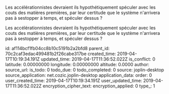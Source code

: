 Les accélérationnistes devraient ils hypothétiquement spéculer avec les couts des matières premières, par leur certitude que le système n\'arrivera pas à sestopper à temps, et spéculer dessus ?

Les accélérationnistes devraient ils hypothétiquement spéculer avec les couts des matières premières, par leur certitude que le système n\'arrivera pas à sestopper à temps, et spéculer dessus ?

id: af114bcf1fb04cc8b10c5191b2a2bfd8
parent_id: 70c2caf3edac499481b2f26cabe317be
created_time: 2019-04-17T10:19:34.191Z
updated_time: 2019-04-17T11:36:52.022Z
is_conflict: 0
latitude: 0.00000000
longitude: 0.00000000
altitude: 0.0000
author: 
source_url: 
is_todo: 0
todo_due: 0
todo_completed: 0
source: joplin-desktop
source_application: net.cozic.joplin-desktop
application_data: 
order: 0
user_created_time: 2019-04-17T10:19:34.191Z
user_updated_time: 2019-04-17T11:36:52.022Z
encryption_cipher_text: 
encryption_applied: 0
type_: 1